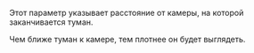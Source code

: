 Этот параметр указывает расстояние от камеры, на которой заканчивается туман.

Чем ближе туман к камере, тем плотнее он будет выглядеть.